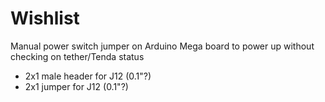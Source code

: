 # Wishlist

Manual power switch jumper on Arduino Mega board to power up without checking on tether/Tenda status

  - 2x1 male header for J12 (0.1"?)
  - 2x1 jumper for J12 (0.1"?)
